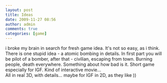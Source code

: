 ```yaml
---
layout: post
title: Ideas
date: 2009-11-27 08:56
author: admin
comments: true
categories: [game]
---
```

i broke my  brain in search for fresh game idea. It's not so easy, as i think.    <br />  There is one stupid idea - a atomic bombing in details. In first part you will be pilot of a bomber, after that - civilian, escaping from town.  Burning people, death everywhere. Something about how bad is it. Short game especially for IGF. Kind of interactive movie...  <br />  All in real 3D, with details... maybe for IGF in 2D, as they like )) <br />  <br />  <br /> <br />  <br />

